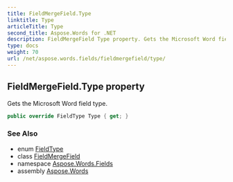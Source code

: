 ```yaml
---
title: FieldMergeField.Type
linktitle: Type
articleTitle: Type
second_title: Aspose.Words for .NET
description: FieldMergeField Type property. Gets the Microsoft Word field type in C#.
type: docs
weight: 70
url: /net/aspose.words.fields/fieldmergefield/type/
---
```

## FieldMergeField.Type property

Gets the Microsoft Word field type.

```csharp
public override FieldType Type { get; }
```

### See Also

* enum [FieldType](../../fieldtype/)
* class [FieldMergeField](../)
* namespace [Aspose.Words.Fields](../../../aspose.words.fields/)
* assembly [Aspose.Words](../../../)
